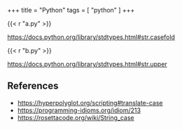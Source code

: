 +++
title = "Python"
tags = [ "python" ]
+++

{{< r "a.py" >}}

<https://docs.python.org/library/stdtypes.html#str.casefold>

{{< r "b.py" >}}

<https://docs.python.org/library/stdtypes.html#str.upper>

## References

- <https://hyperpolyglot.org/scripting#translate-case>
- <https://programming-idioms.org/idiom/213>
- <https://rosettacode.org/wiki/String_case>
